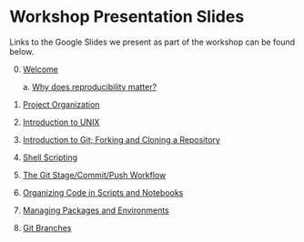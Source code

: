 # Workshop Presentation Slides

Links to the Google Slides we present as part of the workshop can be found below.

0. [Welcome](https://docs.google.com/presentation/d/1GgqWl6las6ekQtKLmPzJ8UD_cftIbJjDTS2gJpStcMQ/edit?usp=sharing)

    a. [Why does reproducibility matter?](https://docs.google.com/presentation/d/1qfulAR4jD0KS7NfrLHpwT6SWl-7APBmqNnAwGpXX5oo/edit#slide=id.p) 
1. [Project Organization](https://docs.google.com/presentation/d/1ncqxXlC0-PGEK-yE7S-nDYnMPhrOUPbI95EJy283wCs/edit?usp=sharing)
2. [Introduction to UNIX](https://docs.google.com/presentation/d/1WPXkItJZEUXMY20cLrdMXHiBC2PyunR14RUSDg4nfIc/edit?usp=sharing)
3. [Introduction to Git; Forking and Cloning a Repository](https://docs.google.com/presentation/d/1eiGZA4PYBKJx5HDCo3UDOAB7q415gg96TehxilCHwlA/edit?usp=sharing)
4. [Shell Scripting](https://docs.google.com/presentation/d/1SDUyYVNgvDDRodVqmDQPVQ5wnjQesWfBTg0EAcdbcSo/edit?usp=sharing)
5. [The Git Stage/Commit/Push Workflow](https://docs.google.com/presentation/d/1_YckNhAkp_82PKR6PGS5SdaKDgoueYVTXaPi5pQV9ik/edit?usp=sharing)
6. [Organizing Code in Scripts and Notebooks](https://docs.google.com/presentation/d/1AJr6uQhwLnZfis1wNc_e2XY4XSMEuVscIfAsVgnM5Bk/edit?usp=sharing)
7. [Managing Packages and Environments](https://docs.google.com/presentation/d/1GCbu2F6LeEPOu5DzDsTgwu1__9YDVydvPo911fBG1i0/edit?usp=sharing)
8. [Git Branches](https://docs.google.com/presentation/d/1s7BSHgTSDuXIzI1ROS-JSneB6NXfQVWOec6lhc8eIWA/edit?usp=sharing)
